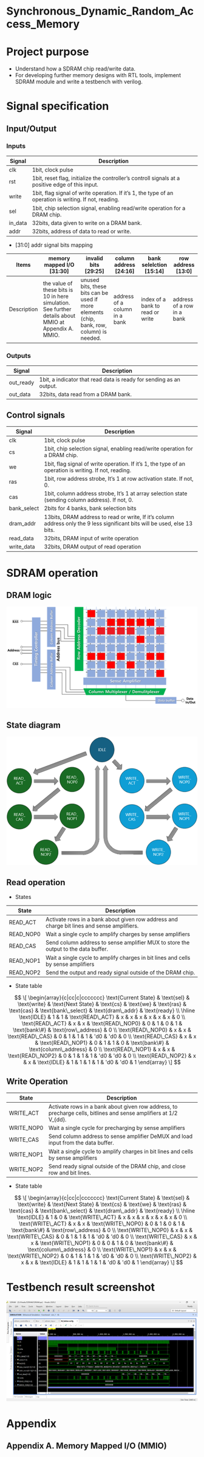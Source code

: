# Synchronous_Dynamic_Random_Access_Memory
# Project purpose

- Understand how a SDRAM chip read/write data.
- For developing further memory designs with RTL tools, implement SDRAM module and write a testbench with verilog.

# Signal specification

## Input/Output

### Inputs

| Signal | Description |
| --- | --- |
| clk | 1bit, clock pulse |
| rst | 1bit, reset flag, initialize the controller’s controll signals at a positive edge of this input. |
| write | 1bit, flag signal of write operation. If it’s 1, the type of an operation is writing. If not, reading. |
| sel | 1bit, chip selection signal, enabling read/write operation for a DRAM chip. |
| in_data | 32bits, data given to write on a DRAM bank. |
| addr | 32bits, address of data to read or write. |
- [31:0] addr signal bits mapping

| Items | memory mapped I/O [31:30] | invalid bits [29:25] | column address [24:16] | bank selelction [15:14] | row address [13:0] |
| --- | --- | --- | --- | --- | --- |
| Description | the value of these bits is 10 in here simulation. See further details about MMIO at Appendix A. MMIO. | unused bits, these bits can be used if more elements (chip, bank, row, column) is needed. | address of a column in a bank | index of a bank to read or write | address of a row in a bank |

### Outputs

| Signal | Description |
| --- | --- |
| out_ready | 1bit, a indicator that read data is ready for sending as an output. |
| out_data | 32bits, data read from a DRAM bank. |

## Control signals

| Signal | Description |
| --- | --- |
| clk | 1bit, clock pulse |
| cs | 1bit, chip selection signal, enabling read/write operation for a DRAM chip. |
| we | 1bit, flag signal of write operation. If it’s 1, the type of an operation is writing. If not, reading. |
| ras | 1bit, row address strobe, It’s 1 at row activation state. If not, 0. |
| cas | 1bit, column address strobe, It’s 1 at array selection state (sending column address). If not, 0. |
| bank_select | 2bits for 4 banks, bank selection bits |
| dram_addr | 13bits, DRAM address to read or write, If it’s column address only the 9 less significant bits will be used, else 13 bits. |
| read_data | 32bits, DRAM input of write operation |
| write_data | 32bits, DRAM output of read operation |

# SDRAM operation

## DRAM logic

![DRAM_logic.png](/images/DRAM_logic.png)

## State diagram

![state_diagram_png](/images/state_diagram.png)

## Read operation

- States

| State | Description |
| --- | --- |
| READ_ACT | Activate rows in a bank about given row address and charge bit lines and sense amplifiers.  |
| READ_NOP0 | Wait a single cycle to amplify charges by sense amplifiers |
| READ_CAS | Send column address to sense amplifier MUX to store the output to the data buffer. |
| READ_NOP1 | Wait a single cycle to amplify charges in bit lines and cells by sense amplifiers |
| READ_NOP2 | Send the output and ready signal outside of the DRAM chip. |
- State table

$$
\[
\begin{array}{c|cc|c|ccccccc}
    \text{Current State} & \text{sel} & \text{write} & \text{Next State} & \text{cs} & \text{we} & \text{ras} & \text{cas} & \text{bank\_select} & \text{dram\_addr} & \text{ready} \\
    \hline
    \text{IDLE} & 1 & 1 & \text{READ\_ACT} & x & x & x & x & x & x & 0 \\
    \text{READ\_ACT} & x & x & \text{READ\_NOP0} & 0 & 1 & 0 & 1 & \text{bank\#} & \text{row\_address} & 0 \\
    \text{READ\_NOP0} & x & x & \text{READ\_CAS} & 0 & 1 & 1 & 1 & 'd0 & 'd0 & 0 \\
    \text{READ\_CAS} & x & x & \text{READ\_NOP1} & 0 & 1 & 1 & 0 & \text{bank\#} & \text{column\_address} & 0 \\
    \text{READ\_NOP1} & x & x & \text{READ\_NOP2} & 0 & 1 & 1 & 1 & 'd0 & 'd0 & 0 \\
    \text{READ\_NOP2} & x & x & \text{IDLE} & 1 & 1 & 1 & 1 & 'd0 & 'd0 & 1
\end{array}
\]
$$

## Write Operation

| State | Description |
| --- | --- |
| WRITE_ACT | Activate rows in a bank about given row address, to precharge cells, bitlines and sense amplifiers at 1/2 V_{dd}. |
| WRITE_NOP0 | Wait a single cycle for precharging by sense amplifiers |
| WRITE_CAS | Send column address to sense amplifier DeMUX and load input from the data buffer. |
| WRITE_NOP1 | Wait a single cycle to amplify charges in bit lines and cells by sense amplifiers |
| WRITE_NOP2 | Send ready signal outside of the DRAM chip, and close row and bit lines. |
- State table

$$
\[
\begin{array}{c|cc|c|ccccccc}
    \text{Current State} & \text{sel} & \text{write} & \text{Next State} & \text{cs} & \text{we} & \text{ras} & \text{cas} & \text{bank\_select} & \text{dram\_addr} & \text{ready} \\
    \hline
    \text{IDLE} & 1 & 0 & \text{WRITE\_ACT} & x & x & x & x & x & x & 0 \\
    \text{WRITE\_ACT} & x & x & \text{WRITE\_NOP0} & 0 & 1 & 0 & 1 & \text{bank\#} & \text{row\_address} & 0 \\
    \text{WRITE\_NOP0} & x & x & \text{WRITE\_CAS} & 0 & 1 & 1 & 1 & 'd0 & 'd0 & 0 \\
    \text{WRITE\_CAS} & x & x & \text{WRITE\_NOP1} & 0 & 0 & 1 & 0 & \text{bank\#} & \text{column\_address} & 0 \\
    \text{WRITE\_NOP1} & x & x & \text{WRITE\_NOP2} & 0 & 1 & 1 & 1 & 'd0 & 'd0 & 0 \\
    \text{WRITE\_NOP2} & x & x & \text{IDLE} & 1 & 1 & 1 & 1 & 'd0 & 'd0 & 1
\end{array}
\]
$$

# Testbench result screenshot

![tb.png](/images/tb.png)

# Appendix

## Appendix A. Memory Mapped I/O (MMIO)
